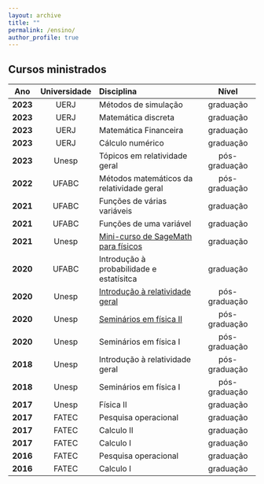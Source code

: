 ```yaml
---
layout: archive
title: ""
permalink: /ensino/
author_profile: true
---
```


## Cursos ministrados

| **Ano**  | **Universidade** | **Disciplina**                                               | **Nível**     |
| :------: | :--------------: | :----------------------------------------------------------- | :-----------: |
| **2023** | UERJ             | Métodos de simulação                                         | graduação     |
| **2023** | UERJ             | Matemática discreta                                          | graduação     |
| **2023** | UERJ             | Matemática Financeira                                        | graduação     |
| **2023** | UERJ             | Cálculo numérico                                             | graduação     |
| **2023** | Unesp            | Tópicos em relatividade geral                                | pós-graduação |
| **2022** | UFABC            | Métodos matemáticos da relatividade geral                    | pós-graduação |
| **2021** | UFABC            | Funções de várias variáveis                                  | graduação     |
| **2021** | UFABC            | Funções de uma variável                                      | graduação     |
| **2021** | Unesp            | [Mini-curso de SageMath para físicos](https://rogeriotc.github.io/curso_sage/) | graduação     |
| **2020** | UFABC            | Introdução à probabilidade e estatísitca                     | graduação     |
| **2020** | Unesp            | [Introdução à relatividade geral](https://rogeriotc.github.io/_pages/RG-1.html) | pós-graduação |
| **2020** | Unesp            | [Seminários em física II](https://rogeriotc.github.io/_pages/SFII_2020_2.html) | pós-graduação |
| **2020** | Unesp            | Seminários em física I                                       | pós-graduação |
| **2018** | Unesp            | Introdução à relatividade geral                              | pós-graduação |
| **2018** | Unesp            | Seminários em física I                                       | pós-graduação |
| **2017** | Unesp            | Física II                                                    | graduação     |
| **2017** | FATEC            | Pesquisa operacional                                         | graduação     |
| **2017** | FATEC            | Calculo II                                                   | graduação     |
| **2017** | FATEC            | Calculo I                                                    | graduação     |
| **2016** | FATEC            | Pesquisa operacional                                         | graduação     |
| **2016** | FATEC            | Calculo I                                                    | graduação     |
